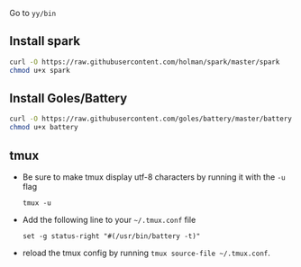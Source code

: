 Go to `yy/bin`

## Install spark
```sh
curl -O https://raw.githubusercontent.com/holman/spark/master/spark
chmod u+x spark
```

## Install Goles/Battery
```sh
curl -O https://raw.githubusercontent.com/goles/battery/master/battery
chmod u+x battery
```

## tmux

- Be sure to make tmux display utf-8 characters by running it with the `-u` flag

  `tmux -u`

- Add the following line to your `~/.tmux.conf` file

  `set -g status-right "#(/usr/bin/battery -t)"`

- reload the tmux config by running `tmux source-file ~/.tmux.conf`.

###### 